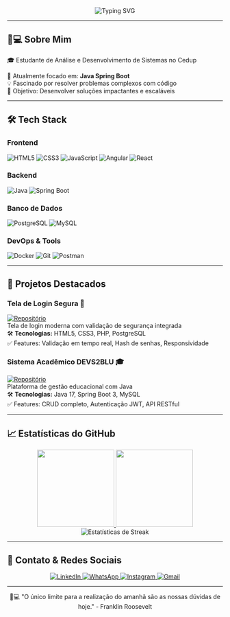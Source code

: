 <div align="center">
  <img src="https://readme-typing-svg.demolab.com?font=Fira+Code&size=30&duration=2800&pause=2000&color=7A3CE7&center=true&vCenter=true&width=940&lines=Olá%2C+Seja+Bem-Vindo(a)!+👋;Desenvolvedor+FullStack+em+Formação+💻;Apaixonado+por+Tecnologia+e+Inovação+🚀" alt="Typing SVG" />
</div>

---

## 👨💻 Sobre Mim

🎓 Estudante de Análise e Desenvolvimento de Sistemas no Cedup 

🚀 Atualmente focado em: **Java Spring Boot**   
💡 Fascinado por resolver problemas complexos com código    
🎯 Objetivo: Desenvolver soluções impactantes e escaláveis

---

## 🛠️ Tech Stack

### Frontend
![HTML5](https://img.shields.io/badge/HTML5-E34F26?style=for-the-badge&logo=html5&logoColor=white)
![CSS3](https://img.shields.io/badge/CSS3-1572B6?style=for-the-badge&logo=css3&logoColor=white)
![JavaScript](https://img.shields.io/badge/JavaScript-F7DF1E?style=for-the-badge&logo=javascript&logoColor=black)
![Angular](https://img.shields.io/badge/Angular-DD0031?style=for-the-badge&logo=angular&logoColor=white)
![React](https://img.shields.io/badge/React-20232A?style=for-the-badge&logo=react&logoColor=61DAFB)

### Backend
![Java](https://img.shields.io/badge/Java-ED8B00?style=for-the-badge&logo=openjdk&logoColor=white)
![Spring Boot](https://img.shields.io/badge/Spring_Boot-6DB33F?style=for-the-badge&logo=spring-boot&logoColor=white)

### Banco de Dados
![PostgreSQL](https://img.shields.io/badge/PostgreSQL-316192?style=for-the-badge&logo=postgresql&logoColor=white)
![MySQL](https://img.shields.io/badge/MySQL-005C84?style=for-the-badge&logo=mysql&logoColor=white)

### DevOps & Tools
![Docker](https://img.shields.io/badge/Docker-2CA5E0?style=for-the-badge&logo=docker&logoColor=white)
![Git](https://img.shields.io/badge/GIT-E44C30?style=-for-the-badge&logo=git&logoColor=white)
![Postman](https://img.shields.io/badge/Postman-FF6C37?style=for-the-badge&logo=postman&logoColor=white)

---

## 🚀 Projetos Destacados

### Tela de Login Segura 🔐
[![Repositório](https://img.shields.io/badge/GitHub-Repositório-181717?style=for-the-badge&logo=github)](https://github.com/GuilhermeAntonio05/TelaDeLogin)  
Tela de login moderna com validação de segurança integrada  
🛠️ **Tecnologias:** HTML5, CSS3, PHP, PostgreSQL  
✅ Features: Validação em tempo real, Hash de senhas, Responsividade

### Sistema Acadêmico DEVS2BLU 🎓
[![Repositório](https://img.shields.io/badge/GitHub-Repositório-181717?style=for-the-badge&logo=github)](https://github.com/LoesterBotelho/DEVS2BLU)  
Plataforma de gestão educacional com Java  
🛠️ **Tecnologias:** Java 17, Spring Boot 3, MySQL  
✅ Features: CRUD completo, Autenticação JWT, API RESTful

---

## 📈 Estatísticas do GitHub

<div align="center">
  <a href="https://github.com/GuilhermeAntonio05">
    <img height="180em" src="https://github-readme-stats.vercel.app/api?username=GuilhermeAntonio05&show_icons=true&theme=dracula&include_all_commits=true&count_private=true"/>
    <img height="180em" src="https://github-readme-stats.vercel.app/api/top-langs/?username=GuilhermeAntonio05&layout=compact&langs_count=7&theme=dracula"/>
  </a>
</div>

<div align="center">
  <img src="https://streak-stats.demolab.com?user=GuilhermeAntonio05&theme=dracula&date_format=j%20M%5B%20Y%5D" alt="Estatísticas de Streak"/>
</div>

---

## 📱 Contato & Redes Sociais

<div align="center">
  <a href="https://www.linkedin.com/in/seu-linkedin" target="_blank">
    <img src="https://img.shields.io/badge/LinkedIn-0077B5?style=for-the-badge&logo=linkedin&logoColor=white" alt="LinkedIn">
  </a>
  <a href="https://wa.me/47997660815" target="_blank">
    <img src="https://img.shields.io/badge/WhatsApp-25D366?style=for-the-badge&logo=whatsapp&logoColor=white" alt="WhatsApp">
  </a>
  <a href="https://www.instagram.com/oguilhermeansilva/" target="_blank">
    <img src="https://img.shields.io/badge/Instagram-E4405F?style=for-the-badge&logo=instagram&logoColor=white" alt="Instagram">
  </a>
  <a href="mailto:seuemail@provedor.com">
    <img src="https://img.shields.io/badge/Gmail-D14836?style=for-the-badge&logo=gmail&logoColor=white" alt="Gmail">
  </a>
</div>

---

<div align="center">
  👨💻 "O único limite para a realização do amanhã são as nossas dúvidas de hoje." - Franklin Roosevelt
</div>